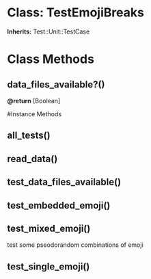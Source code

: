 # Class: TestEmojiBreaks
**Inherits:** Test::Unit::TestCase
    



# Class Methods
## data_files_available?() [](#method-c-data_files_available?)
**@return** [Boolean] 


#Instance Methods
## all_tests() [](#method-i-all_tests)

## read_data() [](#method-i-read_data)

## test_data_files_available() [](#method-i-test_data_files_available)

## test_embedded_emoji() [](#method-i-test_embedded_emoji)

## test_mixed_emoji() [](#method-i-test_mixed_emoji)
test some pseodorandom combinations of emoji

## test_single_emoji() [](#method-i-test_single_emoji)

